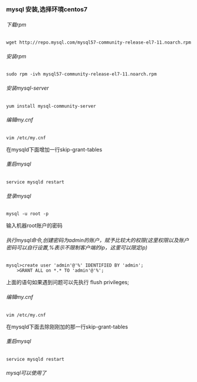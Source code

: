 ### mysql 安装,选择环境centos7
###### 下载rpm
```
wget http://repo.mysql.com/mysql57-community-release-el7-11.noarch.rpm
```
###### 安装rpm
```
sudo rpm -ivh mysql57-community-release-el7-11.noarch.rpm
```
###### 安装mysql-server
```
yum install mysql-community-server
```
###### 编辑my.cnf
```
vim /etc/my.cnf
```
在mysqld下面增加一行skip-grant-tables
###### 重启mysql
```
service mysqld restart
```
###### 登录mysql
```
mysql -u root -p
```
输入机器root账户的密码
###### 执行mysql命令,创建密码为admin的账户，赋予比较大的权限(这里权限以及账户密码可以自行设置,%表示不限制客户端的ip，这里可以限定ip)
 ```
 mysql>create user 'admin'@'%' IDENTIFIED BY 'admin';
     >GRANT ALL on *.* TO 'admin'@'%';
 ```
 上面的语句如果遇到问题可以先执行 flush privileges;
###### 编辑my.cnf
 ```
 vim /etc/my.cnf
 ```
在mysqld下面去除刚刚加的那一行skip-grant-tables
###### 重启mysql
 ```
 service mysqld restart
```
###### mysql可以使用了

